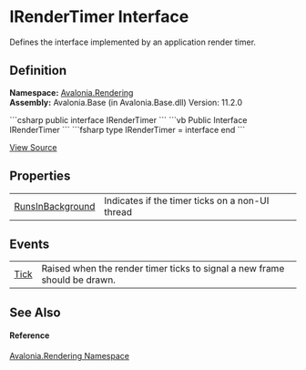 # IRenderTimer Interface


Defines the interface implemented by an application render timer.



## Definition
**Namespace:** <a href="N_Avalonia_Rendering">Avalonia.Rendering</a>  
**Assembly:** Avalonia.Base (in Avalonia.Base.dll) Version: 11.2.0

<Tabs groupId="api-code-preview">
<TabItem value="csharp" label="C#">
```csharp
public interface IRenderTimer
```
</TabItem>
<TabItem value="vb" label="VB">
```vb
Public Interface IRenderTimer
```
</TabItem>
<TabItem value="fsharp" label="F#">
```fsharp
type IRenderTimer = interface end
```
</TabItem>
</Tabs>



<a href="https://github.com/AvaloniaUI/Avalonia/tree/master/src/Avalonia.Base/Rendering/IRenderTimer.cs" title="View the source code">View Source</a>



## Properties
<table>
<tr>
<td><a href="P_Avalonia_Rendering_IRenderTimer_RunsInBackground">RunsInBackground</a></td>
<td>Indicates if the timer ticks on a non-UI thread</td>
</tr>
</table>

## Events
<table>
<tr>
<td><a href="E_Avalonia_Rendering_IRenderTimer_Tick">Tick</a></td>
<td>Raised when the render timer ticks to signal a new frame should be drawn.</td>
</tr>
</table>

## See Also


#### Reference
<a href="N_Avalonia_Rendering">Avalonia.Rendering Namespace</a>  
